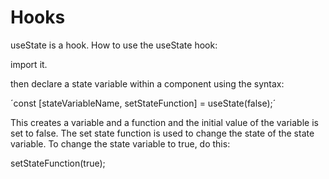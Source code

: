 # Hooks
useState is a hook. 
How to use the useState hook:

import it. 

then declare a state variable within a component using the syntax:

´const [stateVariableName, setStateFunction] = useState(false);´

This creates a variable and a function and the initial value of the variable is set to false. The set state function is used to change the state of the state variable. To change the state variable to true, do this:

setStateFunction(true);
